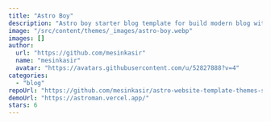 ```yaml
---
title: "Astro Boy"
description: "Astro boy starter blog template for build modern blog with astro build. Features: simple blog, auto SEO from astro, cover image blog, post article, markdown support."
image: "/src/content/themes/_images/astro-boy.webp"
images: []
author:
  url: "https://github.com/mesinkasir"
  name: "mesinkasir"
  avatar: "https://avatars.githubusercontent.com/u/52827888?v=4"
categories:
  - "blog"
repoUrl: "https://github.com/mesinkasir/astro-website-template-themes-source-code-download"
demoUrl: "https://astroman.vercel.app/"
stars: 6
---
```


